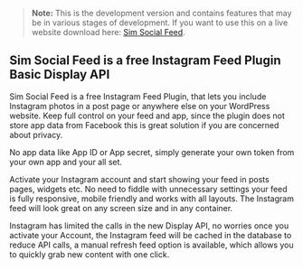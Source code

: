 > **Note:** This is the development version and contains features that may be in various stages of development. If you want to use this on a live website download here: [Sim Social Feed](https://wordpress.org/plugins/sim-social-feed/).

## Sim Social Feed is a free Instagram Feed Plugin Basic Display API
Sim Social Feed is a free Instagram Feed Plugin, that lets you include Instagram photos
in a post page or anywhere else on your WordPress website.
Keep full control on your feed and app,
since the plugin does not store app data from Facebook this is great solution if you are concerned about privacy.

No app data like App ID or App secret, simply generate your own token from your own app and your all set.

Activate your Instagram account and start showing your feed in posts pages, widgets etc.
No need to fiddle with unnecessary settings your feed is fully responsive, mobile friendly and works with all layouts.
The Instagram feed will look great on any screen size and in any container.

Instagram has limited the calls in the new Display API, no worries once you activate your Account,
the Instagram feed will be cached in the database to reduce API calls, a manual refresh feed option is available,
which allows you to quickly grab new content with one click.

